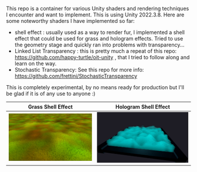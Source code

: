 This repo is a container for various Unity shaders and rendering techniques I encounter and want to implement. This is using Unity 2022.3.8.
Here are some noteworthy shaders I have implemented so far:

* shell effect : usually used as a way to render fur, I implemented a shell effect that could be used for grass and hologram effects.
  Tried to use the geometry stage and quickly ran into problems with transparency...
* Linked List Transparency : this is pretty much a repeat of this repo: https://github.com/happy-turtle/oit-unity , that I tried to follow along and learn on the way.
* Stochastic Transparency: See this repo for more info: https://github.com/frettini/StochasticTransparency
  
This is completely experimental, by no means ready for production but I'll be glad if it is of any use to anyone :)

| Grass Shell Effect | Hologram Shell Effect |
|---|---|
| ![](https://github.com/frettini/UnityURPAwesomeShaders/blob/master/Docs/GrassShellEffect.jpg) | ![](https://github.com/frettini/UnityURPAwesomeShaders/blob/master/Docs/HologramShellEffect.jpg) |
